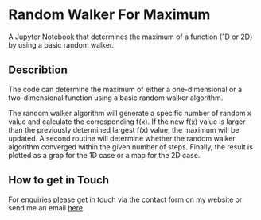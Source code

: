 # Random Walker For Maximum

A Jupyter Notebook that determines the maximum of a function (1D or 2D) by using a basic random walker.

## Describtion
The code can determine the maximum of either a one-dimensional or a two-dimensional function using a basic random walker algorithm.

The random walker algorithm will generate a specific number of random x value and calculate the corresponding f(x). If the new f(x) value is larger than the previously determined largest f(x) value, the maximum will be updated. A second routine will determine whether the random walker algorithm converged within the given number of steps. Finally, the result is plotted as a grap for the 1D case or a map for the 2D case.

## How to get in Touch
For enquiries please get in touch via the contact form on my website or send me an email [here](https://www.astrofranzi.com/contact/).
